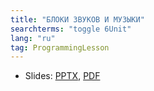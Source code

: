 ```yaml
---
title: "БЛОКИ ЗВУКОВ И МУЗЫКИ"
searchterms: "toggle 6Unit"
lang: "ru"
tag: ProgrammingLesson
---
```

 <ul>
 <li class="ng-binding">Slides:
 <a href="ProgrammingLessons/SoundBlocksRU.pptx">PPTX</a>,
 <a href="ProgrammingLessons/SoundBlocksRU.pdf">PDF</a>
 </li>
 </ul>
